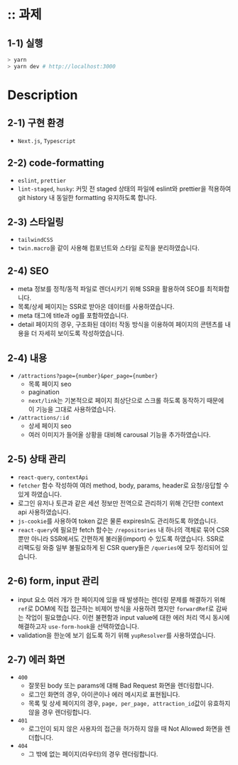 # :: 과제

## 1-1) 실행

```bash
> yarn
> yarn dev # http://localhost:3000
```

# Description

## 2-1) 구현 환경

- `Next.js`, `Typescript`

## 2-2) code-formatting

- `eslint`, `prettier`
- `lint-staged`, `husky`: 커밋 전 staged 상태의 파일에 eslint와 prettier을 적용하여 git history 내 동일한 formatting 유지하도록 합니다.

## 2-3) 스타일링

- `tailwindCSS`
- `twin.macro`을 같이 사용해 컴포넌트와 스타일 로직을 분리하였습니다.

## 2-4) SEO

- meta 정보를 정적/동적 파일로 렌더시키기 위해 SSR을 활용하여 SEO를 최적화합니다.
- 목록/상세 페이지는 SSR로 받아온 데이터를 사용하였습니다.
- meta 태그에 title과 og를 포함하였습니다.
- detail 페이지의 경우, 구조화된 데이터 작동 방식을 이용하여 페이지의 콘텐츠를 내용을 더 자세히 보이도록 작성하였습니다.

## 2-4) 내용

- `/attractions?page={number}&per_page={number}`
  - 목록 페이지 seo
  - pagination
  - `next/link`는 기본적으로 페이지 최상단으로 스크롤 하도록 동작하기 때문에 이 기능을 그대로 사용하였습니다.
- `/attractions/:id`
  - 상세 페이지 seo
  - 여러 이미지가 들어올 상황을 대비해 carousal 기능을 추가하였습니다.

## 2-5) 상태 관리

- `react-query`, `contextApi`
- `fetcher` 함수 작성하여 여러 method, body, params, header로 요청/응답할 수 있게 하였습니다.
- 로그인 유저나 토큰과 같은 세션 정보만 전역으로 관리하기 위해 간단한 context api 사용하였습니다.
- `js-cookie`를 사용하여 token 값은 물론 expiresIn도 관리하도록 하였습니다.
- `react-query`에 필요한 fetch 함수는 `/repositories` 내 하나의 객체로 묶어 CSR 뿐만 아니라 SSR에서도 간편하게 불러올(import) 수 있도록 하였습니다. SSR로 리팩도링 와중 일부 불필요하게 된 CSR query들은 `/queries`에 모두 정리되어 있습니다.

## 2-6) form, input 관리

- input 요소 여러 개가 한 페이지에 있을 때 발생하는 렌더링 문제를 해결하기 위해 `ref`로 DOM에 직접 접근하는 비제어 방식을 사용하려 했지만 `forwardRef`로 감싸는 작업이 필요했습니다. 이런 불편함과 input value에 대한 에러 처리 역시 동시에 해결하고자 `use-form-hook`을 선택하였습니다.
- validation을 한눈에 보기 쉽도록 하기 위해 `yupResolver`를 사용하였습니다.

## 2-7) 에러 화면

- `400`
  - 잘못된 body 또는 params에 대해 Bad Request 화면을 렌더링합니다.
  - 로그인 화면의 경우, 아이콘이나 에러 메시지로 표현됩니다.
  - 목록 및 상세 페이지의 경우, `page, per_page, attraction_id`값이 유효하지 않을 경우 렌더링합니다.
- `401`
  - 로그인이 되지 않은 사용자의 접근을 허가하지 않을 때 Not Allowed 화면을 렌더합니다.
- `404`
  - 그 밖에 없는 페이지(라우터)의 경우 렌더링합니다.

